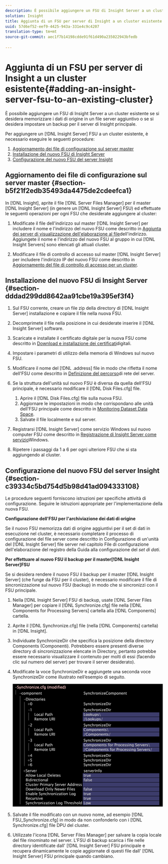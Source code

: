 ```yaml
---
description: È possibile aggiungere un FSU di Insight Server a un cluster esistente se si desidera memorizzare i dati di origine in un file server aggiuntivo o se si desidera impostare un backup per il server di Insight principale.
solution: Insight
title: Aggiunta di un FSU per server di Insight a un cluster esistente
uuid: 57d6ef52-eef9-4425-943a-331e4c9c4207
translation-type: tm+mt
source-git-commit: aec1f7b14198cdde91f61d490a235022943bfedb

---
```



# Aggiunta di un FSU per server di Insight a un cluster esistente{#adding-an-insight-server-fsu-to-an-existing-cluster}

È possibile aggiungere un FSU di Insight Server a un cluster esistente se si desidera memorizzare i dati di origine in un file server aggiuntivo o se si desidera impostare un backup per il server di Insight principale.

Per aggiungere un [!DNL Insight Server] FSU a un cluster esistente, è necessario eseguire le seguenti procedure:

1. [Aggiornamento dei file di configurazione sul server master](../../../../../home/c-inst-svr/c-install-ins-svr/c-ins-svr-clstrs/c-add-ins-svrs-ex-clstr/c-add-fsu-ex-clstr.md#section-b5f21f2edb35493da4475de2cdeefca1)
1. [Installazione del nuovo FSU di Insight Server](../../../../../home/c-inst-svr/c-install-ins-svr/c-ins-svr-clstrs/c-add-ins-svrs-ex-clstr/c-add-fsu-ex-clstr.md#section-dddad299dd8642aa91cbe19a395ef3f4)
1. [Configurazione del nuovo FSU del server Insight](../../../../../home/c-inst-svr/c-install-ins-svr/c-ins-svr-clstrs/c-add-ins-svrs-ex-clstr/c-add-fsu-ex-clstr.md#section-c39334c5bd754d5b98d41ad094333108)

## Aggiornamento dei file di configurazione sul server master {#section-b5f21f2edb35493da4475de2cdeefca1}

In [!DNL Insight], aprite il file [!DNL Server Files Manager] per il master [!DNL Insight Server] (in genere un [!DNL Insight Server] FSU) ed effettuate le seguenti operazioni per ogni FSU che desiderate aggiungere al cluster:

1. Modificate il file dell&#39;indirizzo sul master [!DNL Insight Server] per includere il nome e l&#39;indirizzo del nuovo FSU come descritto in [Aggiunta dei server di visualizzazione dell&#39;elaborazione al file](../../../../../home/c-inst-svr/c-install-ins-svr/c-ins-svr-clstrs/c-inst-ins-svr-clstr/c-inst-proc-clstr/c-config-mstr-ins-svr-clstr.md#section-2fe5298180164e8dbaa59ea6b6ff682d)dell&#39;indirizzo. Aggiungete il nome e l&#39;indirizzo del nuovo FSU al gruppo in cui [!DNL Insight Servers] sono elencati gli attuali cluster.

1. Modificare il file di controllo di accesso sul master [!DNL Insight Server] per includere l&#39;indirizzo IP del nuovo FSU come descritto in [Aggiornamento del file di controllo di accesso per un cluster](../../../../../home/c-inst-svr/c-install-ins-svr/c-ins-svr-clstrs/c-inst-ins-svr-clstr/c-inst-proc-clstr/c-config-mstr-ins-svr-clstr.md#section-fce1367d92a445168c35e9ca506e7d6b).

## Installazione del nuovo FSU di Insight Server {#section-dddad299dd8642aa91cbe19a395ef3f4}

1. Sul FSU corrente, creare un file zip della directory di [!DNL Insight Server] installazione e copiare il file nella nuova FSU.
1. Decomprimete il file nella posizione in cui desiderate inserire il [!DNL Insight Server] software.
1. Scaricate e installate il certificato digitale per la nuova FSU come descritto in [Download e installazione dei certificati](../../../../../home/c-inst-svr/c-install-ins-svr/t-install-proc-inst-svr-dpu/c-dnld-dgtl-cert/c-dnld-dgtl-cert.md#concept-4f79c240492f4e52b6375b4b3bbefa17)digitali.
1. Impostare i parametri di utilizzo della memoria di Windows sul nuovo FSU.
1. Modificare il nome del [!DNL .address] file in modo che rifletta il nome dell&#39;FSU come descritto in [Definizione del percorso](../../../../../home/c-inst-svr/c-install-ins-svr/t-install-proc-inst-svr-dpu/c-svrs-ntwk-loc/c-svrs-ntwk-loc.md#concept-87dd2aa3448c415ca1285bc445a8c649)di rete del server.

1. Se la struttura dell&#39;unità sul nuovo FSU è diversa da quella dell&#39;FSU principale, è necessario modificare il [!DNL Disk Files.cfg] file.

   1. Aprire il [!DNL Disk Files.cfg] file sulla nuova FSU.
   1. Aggiornare le impostazioni in modo che corrispondano alle unità dell&#39;FSU principale come descritto in [Monitoring Dataset Data Space](../../../../../home/c-inst-svr/c-admin-inst-svr/c-mntr-disk-spc/t-mntr-dtst-data-spc.md#task-6223fa2c718845678824a0a96df96a03).
   1. Salvate il file localmente e sul server.

1. Registrarsi [!DNL Insight Server] come servizio Windows sul nuovo computer FSU come descritto in [Registrazione di Insight Server come servizio](../../../../../home/c-inst-svr/c-install-ins-svr/t-install-proc-inst-svr-dpu/c-reg-wdws-svc.md#concept-f2c7aa891d544a2595aa01d0d796a540)Windows.

1. Ripetere i passaggi da 1 a 6 per ogni ulteriore FSU che si sta aggiungendo al cluster.

## Configurazione del nuovo FSU del server Insight {#section-c39334c5bd754d5b98d41ad094333108}

Le procedure seguenti forniscono istruzioni per specifiche attività di configurazione. Seguire le istruzioni appropriate per l&#39;implementazione della nuova FSU.

**Configurazione dell&#39;FSU per l&#39;archiviazione dei dati di origine**

Se il nuovo FSU memorizza dati di origine aggiuntivi per il set di dati in esecuzione nel cluster, è necessario completare il processo di configurazione del file server come descritto in Configurazione di un&#39;unità del [!DNL Insight Server] file server nel capitolo File di configurazione dell&#39;elaborazione del registro della Guida alla configurazione del *set di dati*.

**Per effettuare al nuovo FSU il backup per il master[!DNL Insight Server]FSU**

Se si desidera rendere il nuovo FSU il backup per il master [!DNL Insight Server] (che funge da FSU per il cluster), è necessario modificare il file di sincronizzazione sul nuovo FSU (backup) in modo che si sincronizzi con il FSU principale.

1. Nella [!DNL Insight Server] FSU di backup, usate [!DNL Server Files Manager] per copiare il [!DNL Synchronize.cfg] file nella [!DNL Components for Processing Servers] cartella alla [!DNL Components] cartella.

1. Aprite il [!DNL Synchronize.cfg] file (nella [!DNL Components] cartella) in [!DNL Insight].

1. Individuate SynchronizeDir che specifica la posizione della directory Components (Componenti). Potrebbero essere presenti diverse directory di sincronizzazione elencate in Directory, pertanto potrebbe essere necessario visualizzare il contenuto per molti di essi (facendo clic sul numero del server) per trovare il server desiderato).
1. Modificate la voce SynchronizeDir e aggiungete una seconda voce SynchronizeDir come illustrato nell’esempio di seguito.

   ![](assets/cfg_cluster_SynchronizeDirEditComponents.png)

1. Salvate il file modificato con un nuovo nome, ad esempio [!DNL FSU_Synchronize.cfg] in modo da non confonderlo con i [!DNL Synchronize.cfg] file DPU del cluster.

1. Utilizzate l&#39;icona [!DNL Server Files Manager] per salvare la copia locale del file rinominato nel server. L&#39;FSU di backup scarica i file nelle directory identificate dall&#39; [!DNL Insight Server] FSU principale e recupera dinamicamente le copie aggiornate di questi file dall&#39; [!DNL Insight Server] FSU principale quando cambiano.

